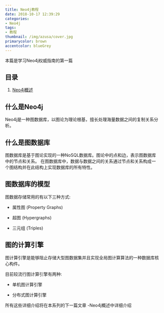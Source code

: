 ```yaml
---
title: Neo4j教程
date: 2018-10-17 12:39:29
categories:
- Neo4j
tags: 
- 教程
thumbnail: /img/azusa/cover.jpg
primarycolor: brown
accentcolor: blueGrey
---
```


本篇是学习Neo4j权威指南的第一篇

## 目录

1. [Neo4j概述](http://www.zhengdayday.com/post/Neo4j概述)

## 什么是Neo4j

Neo4j是一种图数据库，以图论为理论根基，擅长处理海量数据之间的复制关系分析。

## 什么是图数据库

图数据库是基于图论实现的一种NoSQL数据库。图论中的点和边，表示图数据库中的节点和关系。
在图数据库中，数据与数据之间的关系通过节点和关系构成一个图结构并在此结构上实现数据库的所有特性。

## 图数据库的模型

图数据存储常用的有以下三种方式:

* 属性图 (Property Graphs)

* 超图 (Hypergraphs)

* 三元组 (Triples)

## 图的计算引擎

图计算引擎是能够阻止存储大型图数据集并且实现全局图计算算法的一种数据库核心构件。

目前较流行图计算引擎有两种: 

* 单机图计算引擎

* 分布式图计算引擎
    
所有这些详细介绍将在本系列的下一篇文章 -Neo4j概述中详细介绍



